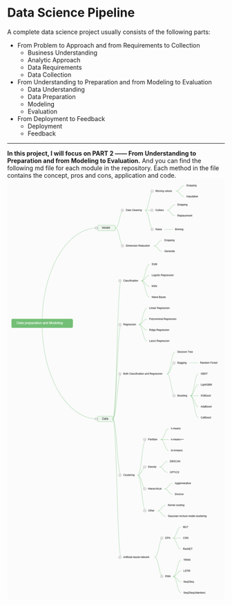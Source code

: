 # Data Science Pipeline 
A complete data science project usually consists of the following parts:
* From Problem to Approach and from Requirements to Collection
  * Business Understanding
  * Analytic Approach
  * Data Requirements
  * Data Collection
* From Understanding to Preparation and from Modeling to Evaluation
  * Data Understanding
  * Data Preparation
  * Modeling
  * Evaluation
* From Deployment to Feedback
  * Deployment
  * Feedback
---
**In this project, I will focus on PART 2 —— From Understanding to Preparation and from Modeling to Evaluation.**
And you can find the following md file for each module in the repository. Each method in the file contains the concept, pros and cons, application and code.
![image](https://github.com/qiqizcy/Data-Science/blob/main/Data%20preparation%20and%20Modeling.png)
